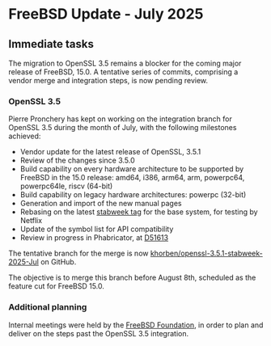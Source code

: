 # FreeBSD Update - July 2025

## Immediate tasks

The migration to OpenSSL 3.5 remains a blocker for the coming major release of
FreeBSD, 15.0. A tentative series of commits, comprising a vendor merge and
integration steps, is now pending review.

### OpenSSL 3.5

Pierre Pronchery has kept on working on the integration branch for OpenSSL 3.5
during the month of July, with the following milestones achieved:

* Vendor update for the latest release of OpenSSL, 3.5.1
* Review of the changes since 3.5.0
* Build capability on every hardware architecture to be supported by FreeBSD in
  the 15.0 release: amd64, i386, arm64, arm, powerpc64, powerpc64le, riscv
  (64-bit)
* Build capability on legacy hardware architectures: powerpc (32-bit)
* Generation and import of the new manual pages
* Rebasing on the latest [stabweek tag](https://wiki.freebsd.org/StabWeeks) for
  the base system, for testing by Netflix
* Update of the symbol list for API compatibility
* Review in progress in Phabricator, at
  [D51613](https://reviews.freebsd.org/D51613)

The tentative branch for the merge is now
[khorben/openssl-3.5.1-stabweek-2025-Jul](https://github.com/khorben/freebsd-src/tree/khorben/openssl-3.5.1-stabweek-2025-Jul) on GitHub.

The objective is to merge this branch before August 8th, scheduled as the
feature cut for FreeBSD 15.0.

### Additional planning

Internal meetings were held by the [FreeBSD
Foundation](https://freebsdfoundation.org), in order to plan and deliver on the
steps past the OpenSSL 3.5 integration.

